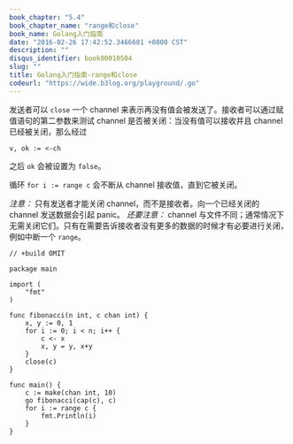 ```yaml
---
book_chapter: "5.4"
book_chapter_name: "range和close"
book_name: Golang入门指南
date: "2016-02-26 17:42:52.3466681 +0800 CST"
description: ""
disqus_identifier: book00010504
slug: ""
title: Golang入门指南-range和close
codeurl: "https://wide.b3log.org/playground/.go"
---
```





发送者可以 `close` 一个 channel 来表示再没有值会被发送了。接收者可以通过赋值语句的第二参数来测试 channel 是否被关闭：当没有值可以接收并且 channel 已经被关闭，那么经过

	v, ok := <-ch

之后 `ok` 会被设置为 `false`。

循环 `for i := range c` 会不断从 channel 接收值，直到它被关闭。

*注意：* 只有发送者才能关闭 channel，而不是接收者。向一个已经关闭的 channel 发送数据会引起 panic。
*还要注意：* channel 与文件不同；通常情况下无需关闭它们。只有在需要告诉接收者没有更多的数据的时候才有必要进行关闭，例如中断一个 `range`。

```
// +build OMIT

package main

import (
	"fmt"
)

func fibonacci(n int, c chan int) {
	x, y := 0, 1
	for i := 0; i < n; i++ {
		c <- x
		x, y = y, x+y
	}
	close(c)
}

func main() {
	c := make(chan int, 10)
	go fibonacci(cap(c), c)
	for i := range c {
		fmt.Println(i)
	}
}

```

